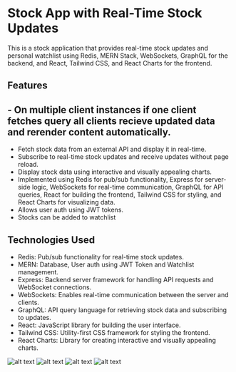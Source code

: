 # Stock App with Real-Time Stock Updates

This is a stock application that provides real-time stock updates and personal watchlist using Redis, MERN Stack, WebSockets, GraphQL for the backend, and React, Tailwind CSS, and React Charts for the frontend.

## Features

## - On multiple client instances if one client fetches query all clients recieve updated data and rerender content automatically.
- Fetch stock data from an external API and display it in real-time.
- Subscribe to real-time stock updates and receive updates without page reload.
- Display stock data using interactive and visually appealing charts.
- Implemented using Redis for pub/sub functionality, Express for server-side logic, WebSockets for real-time communication, GraphQL for API queries, React for building the frontend, Tailwind CSS for styling, and React Charts for visualizing data.
- Allows user auth using JWT tokens.
- Stocks can be added to watchlist

## Technologies Used

- Redis: Pub/sub functionality for real-time stock updates.
- MERN: Database, User auth using JWT Token and Watchlist management.
- Express: Backend server framework for handling API requests and WebSocket connections.
- WebSockets: Enables real-time communication between the server and clients.
- GraphQL: API query language for retrieving stock data and subscribing to updates.
- React: JavaScript library for building the user interface.
- Tailwind CSS: Utility-first CSS framework for styling the frontend.
- React Charts: Library for creating interactive and visually appealing charts.

![alt text](https://i.postimg.cc/2yB59Mqf/Screenshot-2023-06-09-at-2-12-24-AM.png)
![alt text](https://i.postimg.cc/0Q4QfPyf/Screenshot-2023-06-09-at-2-12-59-AM.png)
![alt text](https://i.postimg.cc/5tnjXwcD/Screenshot-2023-06-09-at-2-13-07-AM.png)
![alt text](https://i.ibb.co/9c42Dg9/Screenshot-2023-06-17-at-6-55-04-PM.png)

